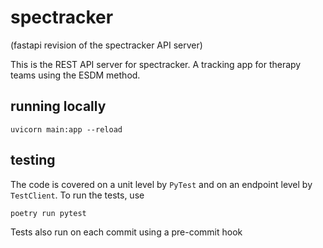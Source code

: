 # spectracker
(fastapi revision of the spectracker API server)

This is the REST API server for spectracker. A tracking app for therapy teams using the ESDM method.

## running locally

```commandline
uvicorn main:app --reload
```

## testing

The code is covered on a unit level by `PyTest` and on an endpoint level by `TestClient`. To run the tests, use
```commandline
poetry run pytest
```
Tests also run on each commit using a pre-commit hook
